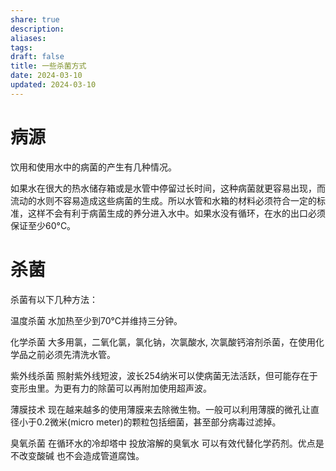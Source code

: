 ```yaml
---
share: true
description: 
aliases: 
tags:
draft: false
title: 一些杀菌方式
date: 2024-03-10
updated: 2024-03-10
---
```

# 病源
饮用和使用水中的病菌的产生有几种情况。

如果水在很大的热水储存箱或是水管中停留过长时间，这种病菌就更容易出现，而流动的水则不容易造成这些病菌的生成。所以水管和水箱的材料必须符合一定的标准，这样不会有利于病菌生成的养分进入水中。如果水没有循环，在水的出口必须保证至少60°C。

# 杀菌
杀菌有以下几种方法：

温度杀菌
水加热至少到70°C并维持三分钟。

化学杀菌
大多用氯，二氧化氯，氯化钠，次氯酸水, 次氯酸钙溶剂杀菌，在使用化学品之前必须先清洗水管。

紫外线杀菌
照射紫外线短波，波长254纳米可以使病菌无法活跃，但可能存在于变形虫里。为更有力的除菌可以再附加使用超声波。

薄膜技术
现在越来越多的使用薄膜来去除微生物。一般可以利用薄膜的微孔让直径小于0.2微米(micro meter)的颗粒包括细菌，甚至部分病毒过滤掉。

臭氧杀菌
在循环水的冷却塔中 投放溶解的臭氧水 可以有效代替化学药剂。优点是不改变酸碱 也不会造成管道腐蚀。